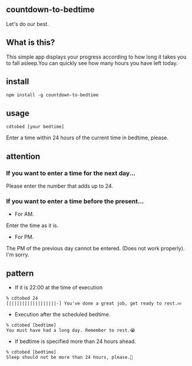 ## countdown-to-bedtime

Let's do our best.

## What is this?

This simple app displays your progress according to how long it takes you to fall asleep.You can quickly see how many hours you have left today.

## install

```
npm install -g countdown-to-bedtime
```

## usage

```
cdtobed [your bedtime]
```

Enter a time within 24 hours of the current time in bedtime, please.

## attention
### If you want to enter a time for the next day...
Please enter the number that adds up to 24.

### If you want to enter a time before the present...
- For AM. 

Enter the time as it is.

- For PM. 

The PM of the previous day cannot be entered. (Does not work properly).
I'm sorry.

## pattern

- If it is 22:00 at the time of execution

```
% cdtobed 24
[||||||||||||||||||-] You've done a great job, get ready to rest.💤
```

- Execution after the scheduled bedtime.

```
% cdtobed [bedtime]
You must have had a long day. Remember to rest.😭
```

- If bedtime is specified more than 24 hours ahead.

```
% cdtobed [bedtime]
Sleep should not be more than 24 hours, please.🙏
```
